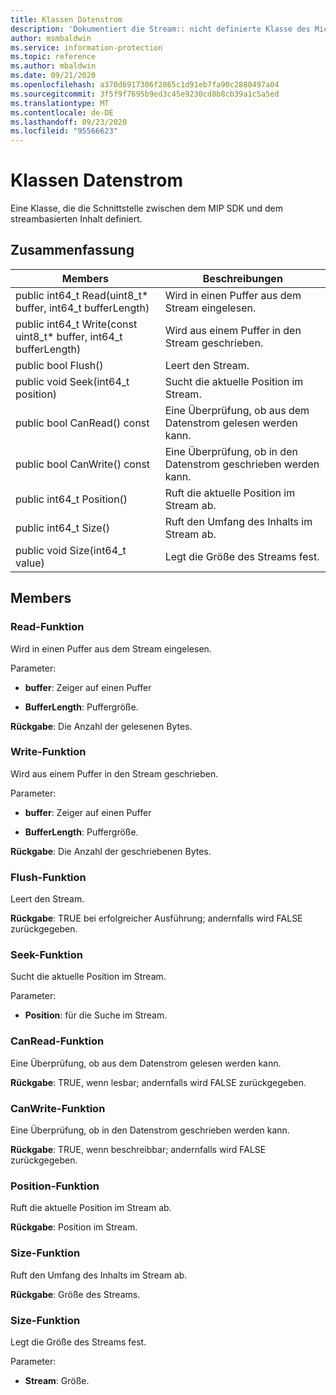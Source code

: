 ```yaml
---
title: Klassen Datenstrom
description: 'Dokumentiert die Stream:: nicht definierte Klasse des Microsoft Information Protection (MIP) SDK.'
author: msmbaldwin
ms.service: information-protection
ms.topic: reference
ms.author: mbaldwin
ms.date: 09/21/2020
ms.openlocfilehash: a370d6917306f2865c1d91eb7fa90c2880497a04
ms.sourcegitcommit: 3f5f9f7695b9ed3c45e9230cd8b8cb39a1c5a5ed
ms.translationtype: MT
ms.contentlocale: de-DE
ms.lasthandoff: 09/23/2020
ms.locfileid: "95566623"
---
```

# <a name="class-stream"></a>Klassen Datenstrom 
Eine Klasse, die die Schnittstelle zwischen dem MIP SDK und dem streambasierten Inhalt definiert.
  
## <a name="summary"></a>Zusammenfassung
 Members                        | Beschreibungen                                
--------------------------------|---------------------------------------------
public int64_t Read(uint8_t* buffer, int64_t bufferLength)  |  Wird in einen Puffer aus dem Stream eingelesen.
public int64_t Write(const uint8_t* buffer, int64_t bufferLength)  |  Wird aus einem Puffer in den Stream geschrieben.
public bool Flush()  |  Leert den Stream.
public void Seek(int64_t position)  |  Sucht die aktuelle Position im Stream.
public bool CanRead() const  |  Eine Überprüfung, ob aus dem Datenstrom gelesen werden kann.
public bool CanWrite() const  |  Eine Überprüfung, ob in den Datenstrom geschrieben werden kann.
public int64_t Position()  |  Ruft die aktuelle Position im Stream ab.
public int64_t Size()  |  Ruft den Umfang des Inhalts im Stream ab.
public void Size(int64_t value)  |  Legt die Größe des Streams fest.
  
## <a name="members"></a>Members
  
### <a name="read-function"></a>Read-Funktion
Wird in einen Puffer aus dem Stream eingelesen.

Parameter:  
* **buffer**: Zeiger auf einen Puffer 


* **BufferLength**: Puffergröße. 



  
**Rückgabe**: Die Anzahl der gelesenen Bytes.
  
### <a name="write-function"></a>Write-Funktion
Wird aus einem Puffer in den Stream geschrieben.

Parameter:  
* **buffer**: Zeiger auf einen Puffer 


* **BufferLength**: Puffergröße. 



  
**Rückgabe**: Die Anzahl der geschriebenen Bytes.
  
### <a name="flush-function"></a>Flush-Funktion
Leert den Stream.

  
**Rückgabe**: TRUE bei erfolgreicher Ausführung; andernfalls wird FALSE zurückgegeben.
  
### <a name="seek-function"></a>Seek-Funktion
Sucht die aktuelle Position im Stream.

Parameter:  
* **Position**: für die Suche im Stream.


  
### <a name="canread-function"></a>CanRead-Funktion
Eine Überprüfung, ob aus dem Datenstrom gelesen werden kann.

  
**Rückgabe**: TRUE, wenn lesbar; andernfalls wird FALSE zurückgegeben.
  
### <a name="canwrite-function"></a>CanWrite-Funktion
Eine Überprüfung, ob in den Datenstrom geschrieben werden kann.

  
**Rückgabe**: TRUE, wenn beschreibbar; andernfalls wird FALSE zurückgegeben.
  
### <a name="position-function"></a>Position-Funktion
Ruft die aktuelle Position im Stream ab.

  
**Rückgabe**: Position im Stream.
  
### <a name="size-function"></a>Size-Funktion
Ruft den Umfang des Inhalts im Stream ab.

  
**Rückgabe**: Größe des Streams.
  
### <a name="size-function"></a>Size-Funktion
Legt die Größe des Streams fest.

Parameter:  
* **Stream**: Größe.

